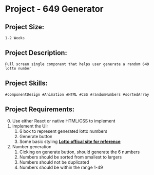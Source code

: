 # Project - 649 Generator

## Project Size: 
    1-2 Weeks

## Project Description:

    Full screen single component that helps user generate a random 649 lotto number

## Project Skills:

    #componentDesign #Animation #HTML #CSS #randomNumbers #sortedArray

## Project Requirements:

0. Use either React or native HTML/CSS to implement
1. Implement the UI:
    1. 6 box to represent generated lotto numbers
    2. Generate button
    3. Some basic styling [**Lotto offical site for reference**](https://www.olg.ca/en/lottery/play-lotto-649-encore/past-results.html)
2. Number generation
   1. Cicking on generate button, should generate the 6 numbers
   2. Numbers should be sorted from smallest to largers
   3. Numbers should not be duplicated
   4. Numbers should be within the range 1-49
